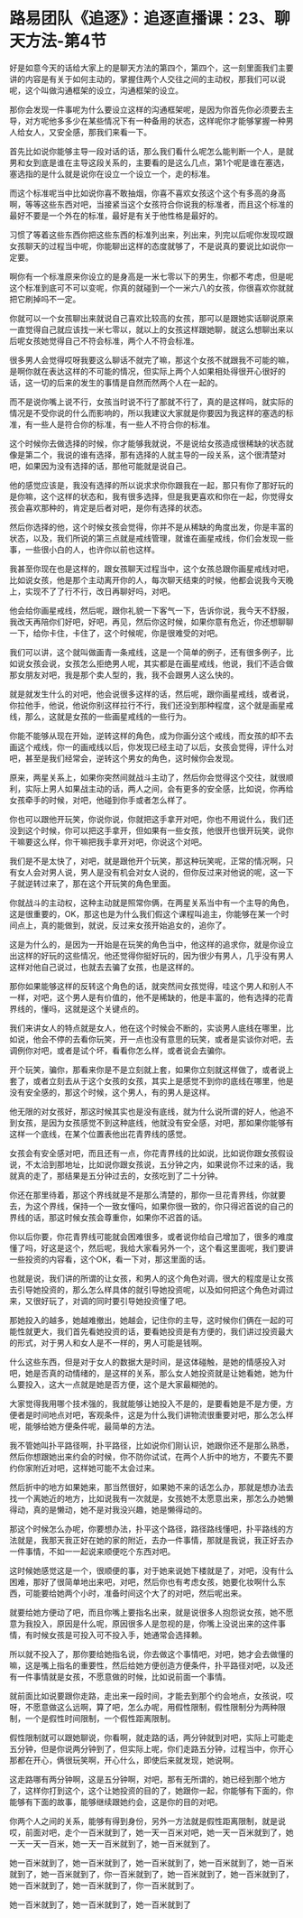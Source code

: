 # 路易团队《追逐》：追逐直播课：23、聊天方法-第4节

好是如意今天的话给大家上的是聊天方法的第四个，第四个，这一刻里面我们主要讲的内容是有关于如何主动的，掌握住两个人交往之间的主动权，那我们可以说呢，这个叫做沟通框架的设立，沟通框架的设立。

那你会发现一件事呢为什么要设立这样的沟通框架呢，是因为你首先你必须要去主导，对方呢他多多少在某些情况下有一种备用的状态，这样呢你才能够掌握一种男人给女人，又安全感，那我们来看一下。

首先比如说你能够主导一段对话的话，那么我们看什么呢怎么能判断一个人，是就男和女到底是谁在主导这段关系的，主要看的是这么几点，第1个呢是谁在塞选，塞选指的是什么就是说你在设立一个设立一个，走的标准。

而这个标准呢当中比如说你喜不敢抽烟，你喜不喜欢女孩这个这个有多高的身高啊，等等这些东西对吧，当接紧当这个女孩符合你说我的标准者，而且这个标准的最好不要是一个外在的标准，最好是有关于他性格是最好的。

习惯了等着这些东西你把这些东西的标准列出来，列出来，列完以后呢你发现哎跟女孩聊天的过程当中呢，你能聊出这样的态度就够了，不是说真的要说比如说你一定要。

啊你有一个标准原来你设立的是身高是一米七零以下的男生，你都不考虑，但是呢这个标准到底可不可以变呢，你真的就碰到一个一米六八的女孩，你很喜欢你就就把它刷掉吗不一定。

你就可以一个女孩聊出来就说自己喜欢比较高的女孩，那可以是跟她实话聊说原来一直觉得自己就应该找一米七零以，就以上的女孩这样跟她聊，就这么想聊出来以后呢女孩她觉得自己不符会标准，两个人不符会标准。

很多男人会觉得哎呀我要这么聊话不就完了嘛，那这个女孩不就跟我不可能的嘛，是啊你就在表达这样的不可能的情况，但实际上两个人如果相处得很开心很好的话，这一切的后来的发生的事情是自然而然两个人在一起的。

而不是说你嘴上说不行，女孩当时说不行了那就不行了，真的是这样吗，就实际的情况是不受你说的什么而影响的，所以我建议大家就是你要因为我这样的塞选的标准，有一些人是符合你的标准，有一些人不符合你的标准。

这个时候你去做选择的时候，你才能够我就说，不是说给女孩造成很稀缺的状态就像是第二个，我说的谁有选择，那有选择的人就主导的一段关系，这个很清楚对吧，如果因为没有选择的话，那他可能就是说自己。

他的感觉应该是，我没有选择的所以说求求你你跟我在一起，那只有你了那好玩的是你嘛，这个这样的状态和，我有很多选择，但是我更喜欢和你在一起，你觉得女孩会喜欢那种的，肯定是后者对吧，是你有选择的状态。

然后你选择的他，这个时候女孩会觉得，你并不是从稀缺的角度出发，你是丰富的状态，以及，我们所说的第三点就是戒线管理，就谁在画星戒线，你们会发现一些事，一些很小白的人，也许你以前也这样。

我甚至你现在也是这样的，跟女孩聊天过程当中，这个女孩总跟你画星戒线对吧，比如说女孩，他是那个主动离开你的人，每次聊天结束的时候，他都会说我今天晚上，实现不了了行不行，改日再聊好吗，对吧。

他会给你画星戒线，然后呢，跟你礼貌一下客气一下，告诉你说，我今天不舒服，我改天再陪你们好吧，好吧，再见，然后你这时候，如果你意有危近，你还想聊聊一下，给你卡住，卡住了，这个时候呢，你是很难受的对吧。

我们可以讲，这个就叫做画青一条戒线，这是一个简单的例子，还有很多例子，比如说女孩会说，女孩怎么拒绝男人呢，其实都是在画星戒线，他说，我们不适合做那女朋友对吧，我是那个卖人型的，我，我不会跟男人这么快的。

就是就发生什么的对吧，他会说很多这样的话，然后呢，跟你画星戒线，或者说，你拉他手，他说，他说你别这样拉行不行，我们还没到那种程度，这个就是画星戒线，那么，这就是女孩的一些画星戒线的一些行为。

你能不能够从现在开始，逆转这样的角色，成为你画分这个戒线，而女孩的却不去画这个戒线，你一的画戒线以后，你发现已经主动了以后，女孩会觉得，评什么对吧，甚至是我们经常会，逆转这个男女的角色，这时候你会发现。

原来，两星关系上，如果你突然间就战斗主动了，然后你会觉得这个交往，就很顺利，实际上男人如果战主动的话，两人之间，会有更多的安全感，比如说，你再给女孩牵手的时候，对吧，他碰到你手或者怎么样了。

你也可以跟他开玩笑，你说你说，你就把这手拿开对吧，你也不用说什么，我们还没到这个时候，你可以把这手拿开，但如果有一些女孩，他很开也很开玩笑，说你干嘛要这么样，你干嘛把我手拿开对吧，你说这个对吧。

我们是不是太快了，对吧，就是跟他开个玩笑，那这种玩笑呢，正常的情况啊，只有女人会对男人说，男人是没有机会对女人说的，但你反过来对他说的呢，这一下子就逆转过来了，那在这个开玩笑的角色里面。

你就战斗的主动权，这种主动就是照常你俩，在两星关系当中有一个主导的角色，这是很重要的，OK，那这也是为什么我们假这个课程叫追主，你能够在某一个时间点上，真的能做到，就说，反过来女孩开始追女的，追你了。

这是为什么的，是因为一开始是在玩笑的角色当中，他这样的追求你，就是你设立出这样的好玩的这些情况，他还觉得你挺好玩的，因为很少有男人，几乎没有男人这样对他自己说过，也就去去骗了女孩，也是这样的。

那你如果能够这样的反转这个角色的话，就突然间女孩觉得，哇这个男人和别人不一样，对吧，这个男人是有价值的，他不是稀缺的，他是丰富的，他有选择的花青界线的，懂吗，这就是这个关键点的。

我们来讲女人的特点就是女人，他在这个时候会不断的，实谈男人底线在哪里，比如说，他会不停的去看你玩笑，开一点也没有意思的玩笑，或者是实谈你对吧，去调例你对吧，或者是试个坏，看看你怎么样，或者说会去骗你。

开个玩笑，骗你，那看来你是不是立刻就上套，如果你立刻就这样做了，或者说上套了，或者立刻去从于这个女孩的女孩，其实上是感觉不到你的底线在哪里，他是没有安全感的，那这个时候，这个男人，有的男人是这样。

他无限的对女孩好，那这时候其实也是没有底线，就为什么说所谓的好人，他追不到女孩，是因为女孩感觉不到这种底线，他就没有安全感，对吧，那如果你能够有这样一个底线，在某个位置表他出花青界线的感觉。

女孩会有安全感对吧，而且还有一点，你花青界线的比如说，比如说你跟女孩假设说，不太洽到那地址，比如说你跟女孩说，五分钟之内，如果说你不过来的话，我就真的走了，那结果是五分钟过去的，女孩吃到了二十分钟。

你还在那里待着，那这个界线就是不是那么清楚的，那你一旦花青界线，你就要去，为这个界线，保持一个一致女懂吗，如果你很一致的，你只得迟首说的自己的界线的话，那这时候女孩会尊重你，如果你不迟首的话。

你以后你要，你花青界线可能就会困难很多，或者说你给自己增加了，很多的难度懂了吗，好这是这个，然后呢，我给大家看另外一个，这个看这里面呢，我们要讲一些投资的内容看，这个OK，看一下对，那这里面的话。

也就是说，我们讲的所谓的让女孩，和男人的这个角色对调，很大的程度是让女孩去引导她投资的，那么怎么样具体的就引导她投资呢，以及如何把这个角色对调过来，又很好玩了，对调的同时要引导她投资懂了吧。

那她投入的越多，她越难撤出，她越会，记住你的主导，这时候你们俩在一起的可能性就更大，我们首先看她投资的话，要看她投资是有方便的，我们讲过投资最大的形式，对于男人和女人是不一样的，男人可能是钱啊。

什么这些东西，但是对于女人的数据大是时间，是这体碰触，是她的情感投入对吧，她是否真的动情绪的，是这样的关系，那么女人她投资就是让她看她，她为什么要投入，这大一点就是她是否方便，这个是大家最糊弛的。

大家觉得我用哪个技术强的，我就能够让她投入不是的，是要看她是不是方便，方便者是时间地点对吧，客观条件，这是为什么我们讲物流很重要对吧，那么怎么样呢，能够给她方便条件呢，最简单的方法。

我不管她叫扑平路径啊，扑平路径，比如说你们刚认识，她跟你还不是那么熟悉，然后你想跟她出来约会的时候，你不防你试试，在两个人折中的地方，不要先不要约你家附近对吧，这样她可能不太会过来。

然后折中的地方如果她来，那当然很好，如果她不来的话怎么办，那就是想办法去找一个离她近的地方，比如说我有一次就是，女孩她不太愿意出来，那怎么办她懒得动，真的是懒动，她不是对我没兴趣，她是懒得动的。

那这个时候怎么办呢，你要想办法，扑平这个路径，路径路线懂吧，扑平路线的方法就是，我那天我正好在她的家的附近，去办一件事情，那就是我说，我正好去办一件事情，不如一一起说来顺便吃个东西对吧。

这时候她感觉这是一个，很顺便的事，对于她来说她下楼就是了，对吧，没有什么困难，那好了很简单地出来吧，对吧，然后你也有考虑女孩，她要化妆啊什么东西，可能要给她两个小时，准备时间这个大了的对吧，然后呢出来。

就要给她方便动了吧，而且你嘴上要指名出来，就是说很多人抱怨说女孩，她不愿意为我投入，原因是什么呢，原因很多人是忽视的是，你嘴上没说出来的这件事情，有时候女孩是可投入可不投入手，她通常会选择赖。

所以就不投入了，那你要给她指名说，你去做这个事情吧，对吧，她才会去做懂的嘛，这是嘴上指名的重要性，然后给她方便创造方便条件，扑平路径对吧，以及还有一件事情就是女孩，不愿意做的时候，比如说前面一个事情。

就前面比如说要跟你走路，走出来一段时间，才能去到那个约会地点，女孩说，哎呀，不愿意做这么远啊，算了吧，怎么办呢，用假性限制，假性限制分为两种限制，一个是假性时间限制，一个假性距离限制。

假性限制就可以跟她聊说，你看啊，就走路的话，两分钟就到对吧，实际上可能走五分钟，但是你说两分钟到了，但实际上呢，你们走路五分钟，过程当中，你开心那都在开心，俩很玩笑啊，开心什么，即使后来就发现，她说啊。

这走路哪有两分钟啊，这是五分钟啊，对吧，那有无所谓的，她已经到那个地方了，这样你打到这个，这个让她投资的目的了，她跟你一起，你能够有下面的，你能够有下面的故事，能够继续跟她约会，这是你的目的对吧。

你两个人之间的关系，能够有得到身份，另外一方法就是假性距离限制，就是说哎，前面对吧，走个一百米就到了，她一天一百米对吧，她一天一百米就到了，她一天一天一百米，她一天一百米就到了，她一百米就到了。

她一百米就到了，她一百米就到了，她一百米就到了，她一百米就到了，她一百米就到了，她一百米就到了，你一百米就到了，她一百米就到了，她一百米就到了，她一百米就到了，她一百米就到了，你一百米就到了。

她一百米就到了，她一百米就到了，她一百米就到了